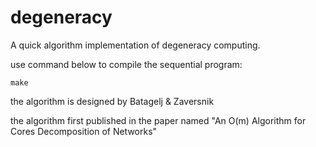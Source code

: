 # degeneracy
A quick algorithm implementation of degeneracy computing.

use command below to compile the sequential program:
```
make
```
the algorithm is designed by Batagelj & Zaversnik

the algorithm first published in the paper named "An O(m) Algorithm for Cores Decomposition of Networks"

